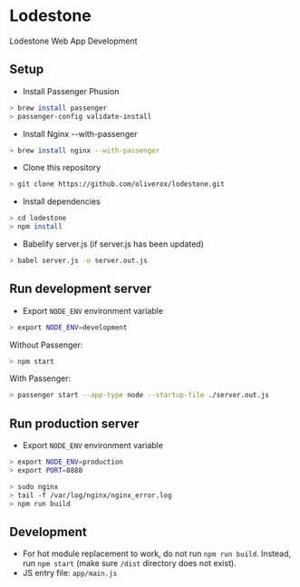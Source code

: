 # Lodestone
Lodestone Web App Development

## Setup
- Install Passenger Phusion
```bash
> brew install passenger
> passenger-config validate-install
```
- Install Nginx --with-passenger
```bash
> brew install nginx --with-passenger
```
- Clone this repository
```bash
> git clone https://github.com/oliverox/lodestone.git
```
- Install dependencies
```bash
> cd lodestone
> npm install
```
- Babelify server.js (if server.js has been updated)
```bash
> babel server.js -o server.out.js
```

## Run development server
- Export ```NODE_ENV``` environment variable
```bash
> export NODE_ENV=development
```

Without Passenger:
```bash
> npm start
```

With Passenger:
```bash
> passenger start --app-type node --startup-file ./server.out.js
```

## Run production server
- Export ```NODE_ENV``` environment variable
```bash
> export NODE_ENV=production
> export PORT=8888
```

```bash
> sudo nginx
> tail -f /var/log/nginx/nginx_error.log
> npm run build
```

## Development
- For hot module replacement to work, do not run ```npm run build```. Instead, run ```npm start``` (make sure ```/dist``` directory does not exist).
- JS entry file: ```app/main.js```
